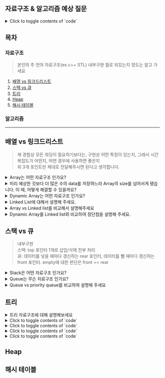 ## 자료구조 & 알고리즘 예상 질문

<details>
<summary>Click to toggle contents of `code`</summary>
```
CODE!
```
</details>

## 목차

### 자료구조

> 본인의 주 언어 자료구조(ex.c++ STL) 내부구현 뭘로 되있는지 정도는 알고 가세요

1. [배열 vs 링크드리스트](#배열-vs-링크드리스트)
1. [스택 vs 큐]()
1. [트리]()
1. [Heap]()
1. [해시 테이블]()


### 알고리즘

---

## 배열 vs 링크드리스트

> 제 경험상 모든 워딩이 필요하기보다는, 구현상 어떤 특징이 있는지, 그래서 시간복잡도가 어떤지, 어떤 경우에 사용하면 좋은지    
> 위 3개 포인트만 제대로 전달해주시면 된다고 생각합니다.

<details>
<summary>Array는 어떤 자료구조 인가요?</summary>

Array는 연관된 data를 메모리상에 연속적이며 순차적으로 미리 할당된 크기만큼 저장하는 자료구조 입니다. base-address + offset 연산으로 조회에 O(1), 배열 중간에 데이터 삽입/삭제 시, 
  삽입은 배열을 전부 한칸씩 뒤로 밀고 중간에 데이터 삽입. 삭제는 원소 삭제 후 배열을 한 칸씩 당겨야하므로 O(N)의 시간복잡도를 가집니다. 그래서 데이터를 한 번 저장하고 자주 조회하는 아카이브 같은 경우에 적합합니다.
</details>

<details>
<summary>미리 예상한 것보다 더 많은 수의 data를 저장하느라 Array의 size를 넘어서게 됐습니다. 이 때, 어떻게 해결할 수 있을까요?</summary>

1. 기존의 size보다 더 큰 Array를 선언하여 데이터를 옮겨 할당합니다. 모든 데이터를 옮겼다면 기존 Array는 메모리에서 삭제하면 됩니다. 이런식으로 동적으로 배열의 크기를 조절하는 자료구조를 Dynamic array라고 합니다.
2. 또 다른 방법으로는, size를 예측하기 쉽지 않다면 Array대신 Linked list를 사용함으로써 데이터가 추가될 때마다 메모리공간을 할당받는 방식을 사용하면 됩니다.
</details>

<details>
<summary>Dynamic Array는 어떤 자료구조 인가요?</summary>

Array의 경우 size가 고정되었기 때문에 선언시에 설정한 size보다 많은 갯수의 data가 추가되면 저장할 수 없습니다. 이에 반해 Dynamic Array는 저장공간이 가득 차게 되면 resize를 하여 유동적으로 size를 조절하여 데이터를 저장하는 자료구조 입니다.
</details>

<details>
<summary>Linked List에 대해서 설명해 주세요.</summary>

Linked List는 Node라는 구조체로 이루어져 있는데, Node는 데이터 값과 다음 Node의 address를 저장합니다. Linked List는 물리적인 메모리상에서는 비연속적으로 저장이 되지만 Linked list를 구성하는 각각의 Node가 next Node의 address를 가리킴으로써 논리적인 연속성을 가진 자료구조입니다.
  배열처럼 메모리 상에 연속적으로 할당되어야 한다는 제약이 없다는 장점이 있으며, 잦은 삽입/삭제가 일어나는 경우에 사용하면 유용한 자료구조입니다.
</details>

<details>
<summary>Array vs Linked list를 비교해서 설명해주세요</summary>

Array는 메모리 상에서 연속적으로 데이터를 저장하는 자료구조 입니다. Linked List는 메모리상에서는 연속적이지 않지만, 각각의 원소가 다음 원소의 메모리 주소값을 저장해 놓음으로써 논리적 연속성을 유지합니다.

그래서 각 operation의 시간복잡도가 다릅니다. 데이터 조회는 Array의 경우 $O(1)$, Linked list는 $O(n)$의 시간복잡도를 갖습니다. 삽입/삭제는 Array $O(n)$, Linked list $O(1)$의 시간복잡도를 갖습니다.

따라서 얼마만큼의 데이터를 저장할지 미리 알고있고, 조회를 많이 한다면 Array를 사용하는 것이 좋습니다. 반면에 몇개의 데이터를 저장할 지 불확실하고 삽입 삭제가 잦다면 Linked list를 사용하는 것이 유리합니다.
</details>

<details>
<summary>Dynamic Array를 Linked list와 비교하여 장단점을 설명해 주세요.</summary>

Linked List와 비교했을 때, Dynamic Array의 장점은

- 데이터 접근과 할당이 $O(1)$로 굉장히 빠릅니다. 이는 index 접근하는 방법이 산술적인 연산 [배열 첫 data의 주소값] + [offset]으로 이루어져 있긴 때문입니다. (randam access)
- Dynamic Array의 맨 뒤에 데이터를 추가하거나 삭제하는 것이 상대적으로 빠릅니다.($O(1)$)

Linked List와 비교했을 때, Dynamic Array의 단점은

- Dynamic Array의 맨 끝이 아닌 곳에 data를 insert or remove할 때, 느린 편입니다($O(n)$).  느린 이유는 메모리상에서 연속적으로 데이터들이 저장되어 있기 때문에, 데이터를 추가 삭제할 때 뒤에 있는 data들을 모두 한칸씩 shift 해야되기 때문입니다.
- resize를 해야할 때, 예상치 못하게 현저히 낮은 performance가 발생합니다.
- resize에 시간이 많이 걸리므로 필요한 것 이상 memory공간을 할당받습니다. 따라서 사용하지 않고 있는 낭비되는 메모리공간이 발생합니다.
</details>

## 스택 vs 큐

> 내부구현    
> 스택: top 포인터 1개로 삽입/삭제 전부 처리     
> 큐: 데이터를 넣을 때마다 갱신하는 rear 포인터, 데이터를 뺄 때마다 갱신하는 front 포인터. empty에 대한 판단은 front == rear 

<details>
<summary>Stack은 어떤 자료구조 인가요?</summary>

stack은 후입선출 LIFO의 자료구조입니다. 시간복잡도는 push $O(1)$ , pop $O(1)$ 입니다.  활용 예시는 후위 표기법 연산, 괄호 유효성 검사, 웹 브라우저 방문기록(뒤로 가기), 깊이우선탐색(DFS) 등이 있습니다.
</details>

<details>
<summary>Queue는 무슨 자료구조 인가요?</summary>

queue는 선입선출 FIFO의 자료구조입니다. 시간복잡도는 enqueue $O(1)$ , dequeue $O(1)$ 입니다.  활용 예시는 Cache구현, 프로세스 관리, 너비우선탐색(BFS) 등이있습니다.
</details>


<details>
<summary>Queue vs priority queue를 비교하여 설명해 주세요</summary>

Queue 자료구조는 시간 순서상 먼저 집어 넣은 데이터가 먼저 나오는 **선입선출 FIFO(First In First Out)** 구조로 저장하는 형식입니다. 이와 다르게 우선순위큐(priority queue)는 들어간 순서에 상관없이 우선순위가 높은 데이터가 먼저 나옵니다. 

Queue의 operation 시간복잡도는 `enqueue` $O(1)$, `dequeue` $O(1)$이고, 

Priority queue는 `push` $O(logn)$ , `pop` $O(logn)$ 입니다.
</details>

## 트리

<details>
<summary>트리 자료구조에 대해 설명해보세요</summary>

- 노드와 간선으로 이뤄진 비선형 자료구조로 계층적 관계를 표현하는 자료구조로 무방향이면서 사이클이 없는 연결 그래프입니다.
- 루트 노드는 0개 이상의 자식 노드를 가지고 있습니다. 그 자식 노드도 0개 이상의 자식 노드를 가지며, 이는 반복적으로 정의됩니다.
- `트리의 목적은 탐색`입니다. 트리는 계층적 관계에 있는 원소들을 나타내기에 편리한 자료 구조입니다.
</details>

<details>
<summary>Click to toggle contents of `code`</summary>
```
CODE!
```
</details>

<details>
<summary>Click to toggle contents of `code`</summary>
```
CODE!
```
</details>

<details>
<summary>Click to toggle contents of `code`</summary>
```
CODE!
```
</details>

<details>
<summary>Click to toggle contents of `code`</summary>
```
CODE!
```
</details>

## Heap

## 해시 테이블
